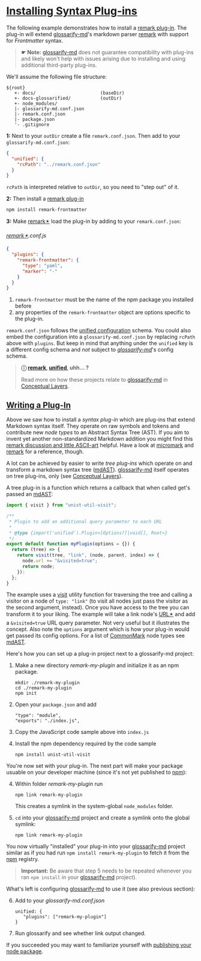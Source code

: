 # [Installing Syntax Plug-ins](#installing-syntax-plug-ins)

[doc-conceptual-layers]: ./conceptual-layers.md

[CommonMark]: https://www.commonmark.org

[glossarify-md]: https://github.com/about-code/glossarify-md

[mdast]: https://github.com/syntax-tree/mdast

[mdast-util-visit]: https://npmjs.com/package/mdast-util-visit

[micromark]: https://github.com/micromark/

[npm]: https://npmjs.com

[remark]: https://github.com/remarkjs/remark

[remark-discussion]: https://github.com/remarkjs/remark/discussions/869#discussioncomment-1602674

[remark-frontmatter]: https://npmjs.com/package/remark-frontmatter

[remark-plugin]: https://github.com/remarkjs/awesome-remark

[unified]: https://unifiedjs.com

[unified-config]: https://github.com/unifiedjs/unified-engine/blob/main/doc/configure.md

The following example demonstrates how to install a [remark plug-in][remark-plugin]. The plug-in will extend [glossarify-md]'s markdown parser [remark]  with support for *Frontmatter* syntax.

> **☛ Note:** [glossarify-md] does not guarantee compatibility with plug-ins and likely won't help with issues arising due to installing and using additional third-party plug-ins.

We'll assume the following file structure:

    ${root}
       +- docs/                        (baseDir)
       +- docs-glossarified/           (outDir)
       +- node_modules/
       |- glossarify-md.conf.json
       |- remark.conf.json
       |- package.json
       '- .gitignore

**1:** Next to your `outDir` create a file `remark.conf.json`. Then add to your `glossarify-md.conf.json`:

```json
{
  "unified": {
    "rcPath": "../remark.conf.json"
  }
}
```

`rcPath` is interpreted relative to `outDir`, so you need to "step out" of it.

**2:** Then install a [remark plug-in][remark-plugin]

    npm install remark-frontmatter

**3:** Make [remark🟉][1] load the plug-in by adding to your `remark.conf.json`:

*[remark🟉][1].conf.js*

```json
{
  "plugins": {
    "remark-frontmatter": {
      "type": "yaml",
      "marker": "-"
    }
  }
}
```

1.  `remark-frontmatter` must be the name of the npm package you installed before
2.  any properties of the `remark-frontmatter` object are options specific to the plug-in.

`remark.conf.json` follows the [unified configuration][unified-config] schema. You could also embed the configuration into a `glossarify-md.conf.json` by replacing `rcPath` above with `plugins`. But keep in mind that anything under the `unified` key is a different config schema and *not* subject to *[glossarify-md]*'s config schema.

> **ⓘ [remark], [unified], uhh... ?**
>
> Read more on how these projects relate to [glossarify-md] in [Conceptual Layers][doc-conceptual-layers].

## [Writing a Plug-In](#writing-a-plug-in)

Above we saw how to install a *syntax plug-in* which are plug-ins that extend Markdown syntax itself. They operate on raw symbols and tokens and contribute new *node types* to an Abstract Syntax Tree (AST). If you aim to invent yet another non-standardized Markdown addition you might find this [remark discussion and little ASCII-art][remark-discussion] helpful. Have a look at [micromark] and [remark] for a reference, though.

A lot can be achieved by easier to write *tree plug-ins* which operate on and transform a markdown syntax tree ([mdAST][mdast]). [glossarify-md] itself operates on tree plug-ins, only (see [Conceptual Layers][doc-conceptual-layers]).

A tree plug-in is a function which returns a callback that when called get's passed an [mdAST]:

```js
import { visit } from "unist-util-visit";

/**
 * Plugin to add an additional query parameter to each URL
 *
 * @type {import('unified').Plugin<[Options?]|void[], Root>}
 */
export default function myPlugin(options = {}) {
  return (tree) => {
    return visit(tree, "link", (node, parent, index) => {
      node.url += "&visited=true";
      return node;
    }):
  };
}
```

The example uses a [visit][mdast-util-visit] utility function for traversing the tree and calling a visitor on a node of `type: "link"` (to visit all nodes just pass the visitor as the second argument, instead). Once you have access to the tree you can transform it to your liking. The example will take a link node's [URL🟉][2] and add a `&visited=true` URL query parameter. Not very useful but it illustrates the concept. Also note the `options` argument which is how your plug-in would get passed its config options. For a list of [CommonMark] node types see [mdAST].

Here's how you can set up a plug-in project next to a glossarify-md project:

1.  Make a new directory *remark-my-plugin* and initialize it as an npm package.

        mkdir ./remark-my-plugin
        cd ./remark-my-plugin
        npm init

2.  Open your `package.json` and add

        "type": "module",
        "exports": "./index.js",

3.  Copy the JavaScript code sample above into `index.js`

4.  Install the npm dependency required by the code sample

        npm install unist-util-visit

You're now set with your plug-in. The next part will make your package usuable on your developer machine (since it's not yet published to [npm]):

4.  Within folder *remark-my-plugin* run

        npm link remark-my-plugin

    This creates a symlink in the system-global `node_modules` folder.

5.  `cd` into your [glossarify-md] project and create a symlink onto the global symlink:

        npm link remark-my-plugin

You now virtually "installed" your plug-in into your [glossarify-md] project similar as if you had run `npm install remark-my-plugin` to fetch it from the [npm] registry.

> **Important:** Be aware that step 5 needs to be repeated whenever you ran `npm install` in your [glossarify-md] project).

What's left is configuring [glossarify-md] to use it (see also previous section):

6.  Add to your *glossarify-md.conf.json*

        unified: {
           "plugins": ["remark-my-plugin"]
        }

7.  Run glossarify and see whether link output changed.

If you succeeded you may want to familiarize yourself with [publishing your node package][3].

[1]: ./glossary.md#remark "remark is a parser and compiler project under the unified umbrella for Markdown text files in particular."

[2]: ./glossary.md#uri--url "Uniform Resource Identifier and Uniform Resource Locator are both the same thing, which is an ID with a syntax scheme://authority.tld/path/#fragment?query like https://my.org/foo/#bar?q=123."

[3]: https://docs.npmjs.com/packages-and-modules
